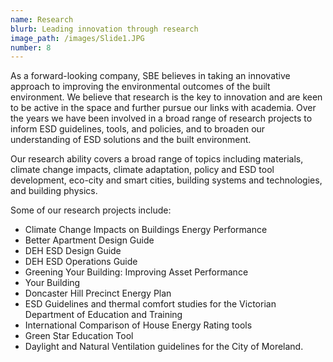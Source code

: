 ```yaml
---
name: Research
blurb: Leading innovation through research
image_path: /images/Slide1.JPG
number: 8
---
```



As a forward-looking company, SBE believes in taking an innovative approach to improving the environmental outcomes of the built environment. We believe that research is the key to innovation and are keen to be active in the space and further pursue our links with academia. Over the years we have been involved in a broad range of research projects to inform ESD guidelines, tools, and policies, and to broaden our understanding of ESD solutions and the built environment.

Our research ability covers a broad range of topics including materials, climate change impacts, climate adaptation, policy and ESD tool development, eco-city and smart cities, building systems and technologies, and building physics.

Some of our research projects include:

* Climate Change Impacts on Buildings Energy Performance
* Better Apartment Design Guide
* DEH ESD Design Guide
* DEH ESD Operations Guide
* Greening Your Building: Improving Asset Performance
* Your Building
* Doncaster Hill Precinct Energy Plan
* ESD Guidelines and thermal comfort studies for the Victorian Department of Education and Training
* International Comparison of House Energy Rating tools
* Green Star Education Tool
* Daylight and Natural Ventilation guidelines for the City of Moreland.